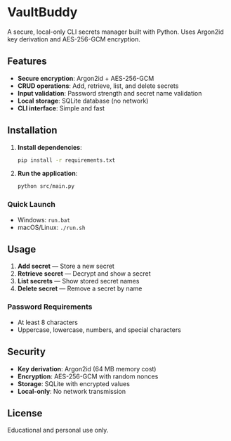 # VaultBuddy

A secure, local-only CLI secrets manager built with Python. Uses Argon2id key derivation and AES-256-GCM encryption.

## Features

- **Secure encryption**: Argon2id + AES-256-GCM
- **CRUD operations**: Add, retrieve, list, and delete secrets
- **Input validation**: Password strength and secret name validation
- **Local storage**: SQLite database (no network)
- **CLI interface**: Simple and fast

## Installation

1. **Install dependencies**:
   ```bash
   pip install -r requirements.txt
   ```

2. **Run the application**:
   ```bash
   python src/main.py
   ```

### Quick Launch

- Windows: `run.bat`
- macOS/Linux: `./run.sh`

## Usage

1. **Add secret** — Store a new secret
2. **Retrieve secret** — Decrypt and show a secret
3. **List secrets** — Show stored secret names
4. **Delete secret** — Remove a secret by name

### Password Requirements

- At least 8 characters
- Uppercase, lowercase, numbers, and special characters

## Security

- **Key derivation**: Argon2id (64 MB memory cost)
- **Encryption**: AES-256-GCM with random nonces
- **Storage**: SQLite with encrypted values
- **Local-only**: No network transmission

## License

Educational and personal use only.